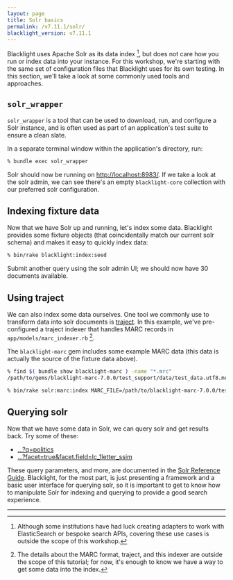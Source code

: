 ```yaml
---
layout: page
title: Solr basics
permalink: /v7.11.1/solr/
blacklight_version: v7.11.1
---
```


Blacklight uses Apache Solr as its data index [^1], but does not care how you run or index data into your instance. For this workshop, we're starting with the same set of configuration files that Blacklight uses for its own testing. In this section, we'll take a look at some commonly used tools and approaches.


## `solr_wrapper`

`solr_wrapper` is a tool that can be used to download, run, and configure a Solr instance, and is often used as part of an application's test suite to ensure a clean slate.

In a separate terminal window within the application's directory, run:
```sh
% bundle exec solr_wrapper
```

Solr should now be running on [http://localhost:8983/](http://localhost:8983/). If we take a look at the solr admin, we can see there's an empty `blacklight-core` collection with our preferred solr configuration.


## Indexing fixture data

Now that we have Solr up and running, let's index some data. Blacklight provides some fixture objects (that coincidentally match our current solr schema) and makes it easy to quickly index data:

```sh
% bin/rake blacklight:index:seed
```

Submit another query using the solr admin UI; we should now have 30 documents available.

## Using traject

We can also index some data ourselves. One tool we commonly use to transform data into solr documents is [traject](https://github.com/traject/traject/). In this example, we've pre-configured a traject indexer that handles MARC records in `app/models/marc_indexer.rb` [^2].

The `blacklight-marc` gem includes some example MARC data (this data is actually the source of the fixture data above).

```sh
% find $( bundle show blacklight-marc ) -name "*.mrc"
/path/to/gems/blacklight-marc-7.0.0/test_support/data/test_data.utf8.mrc
```

```sh
% bin/rake solr:marc:index MARC_FILE=/path/to/blacklight-marc-7.0.0/test_support/data/test_data.utf8.mrc
```

## Querying solr

Now that we have some data in Solr, we can query solr and get results back. Try some of these:

- [...?q=politics](http://127.0.0.1:8983/solr/blacklight-core/select?q=politics)
- [...?facet=true&facet.field=lc_1letter_ssim](http://127.0.0.1:8983/solr/blacklight-core/select?facet=true&facet.field=lc_1letter_ssim)

These query parameters, and more, are documented in the [Solr Reference Guide](https://lucene.apache.org/solr/guide/8_6/overview-of-searching-in-solr.html). Blacklight, for the most part, is just presenting a framework and a basic user interface for querying solr, so it is important to get to know how to manipulate Solr for indexing and querying to provide a good search experience.

<hr />

[^1]: Although some institutions have had luck creating adapters to work with ElasticSearch or bespoke search APIs, covering these use cases is outside the scope of this workshop.  
[^2]: The details about the MARC format, traject, and this indexer are outside the scope of this tutorial; for now, it's enough to know we have a way to get some data into the index.
